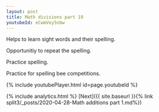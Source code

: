 ```yaml
---
layout: post
title: Math divisions part 19
youtubeId: eCwmVoy5nbw
---
```

 
 
Helps to learn sight words and their spelling.

Opportunitiy to repeat the spelling. 

Practice spelling. 
 
Practice for spelling bee competitions. 
 
{% include youtubePlayer.html id=page.youtubeId %}
 
 
{% include analytics.html %} 
[Next]({{ site.baseurl }}{% link  split3/_posts/2020-04-28-Math additions part 1.md%})
 
